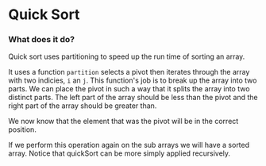 # Quick Sort

### What does it do?
Quick sort uses partitioning to speed up the run time of sorting an array.

It uses a function `partition` selects a pivot then iterates through the array with two indicies, `i` an `j`. This function's job is to break up the array into two parts. We can place the pivot in such a way that it splits the array into two distinct parts. The left part of the array should be less than the pivot and the right part of the array should be greater than.

We now know that the element that was the pivot will be in the correct position.

If we perform this operation again on the sub arrays we will have a sorted array. Notice that quickSort can be more simply applied recursively.
